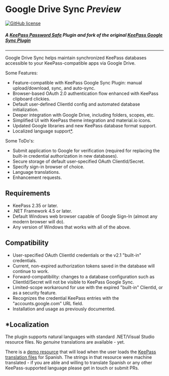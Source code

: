 # Google Drive Sync *Preview*

[![GitHub license](https://img.shields.io/github/license/walterpg/side-o-beat)](https://raw.githubusercontent.com/walterpg/side-o-beat/master/LICENSE)

##### A [KeePass Password Safe](https://keepass.info) Plugin and fork of the original [KeePass Google Sync Plugin](https://sourceforge.net/projects/kp-googlesync/)

---
Google Drive Sync helps maintain synchronized KeePass databases accessible to your KeePass-compatible apps via Google Drive.

Some Features:
* Feature-compatible with KeePass Google Sync Plugin: manual upload/download, sync, and auto-sync.
* Browser-based OAuth 2.0 authentication flow enhanced with KeePass clipboard clickies.
* Default user-defined ClientId config and automated database initialization.
* Deeper integration with Google Drive, including folders, scopes, etc.
* Simplified UI with KeePass theme integration and material.io icons.
* Updated Google libraries and new KeePass database format support.
* Localized language support[*](#Localization).

Some ToDo's:
* Submit application to Google for verification (required for replacing the built-in credential authorization in new databases).
* Secure storage of default user-specified OAuth ClientId/Secret.
* Specify sign-in browser of choice.
* Language translations.
* Enhancement requests.

## Requirements
* KeePass 2.35 or later.
* .NET Framework 4.5 or later.
* Default Windows web browser capable of Google Sign-In (almost any modern browser will do).
* Any version of Windows that works with all of the above.

## Compatibility
* User-specified OAuth ClientId credentials or the v2.1 "built-in" credentials.
* Current, non-expired authorization tokens saved in the database will continue to work.
* Forward-compatibility: changes to a database configuration such as ClientId/Secret will not be visible to KeePass Google Sync.
* Limited-scope workaround for use with the expired "built-in" ClientId, or as a security feature.
* Recognizes the credential KeePass entries with the "accounts.google.com" URL field.
* Installation and usage as previously documented.

## *Localization
The plugin supports natural languages with standard .NET/Visual 
Studio resource files.  No *genuine* translations are available - yet.
  
There is a 
[demo resource](https://github.com/walterpg/side-o-beat/blob/master/src/Strings.es.resx)
that will load when the user loads the 
[KeePass translation files](https://keepass.info/translations.html) for Spanish.
The strings in that resource were machine translated - if you are able and willing to translate
Spanish or any other KeePass-supported language please get in touch or submit PRs.